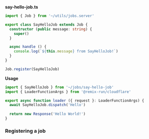 **say-hello-job.ts**
```typescript jsx
import { Job } from '~/utils/jobs.server'

export class SayHelloJob extends Job {
  constructor (public message: string) {
    super()
  }

  async handle () {
    console.log(`${this.message} from SayHelloJob!`)
  }
}

Job.register(SayHelloJob)
```

**Usage**

```typescript jsx
import { SayHelloJob } from '~/jobs/say-hello-job'
import { LoaderFunctionArgs } from '@remix-run/cloudflare'

export async function loader ({ request }: LoaderFunctionArgs) {
  await SayHelloJob.dispatch('Hello')
  
  return new Response('Hello World!')
}
```

### Registering a job
